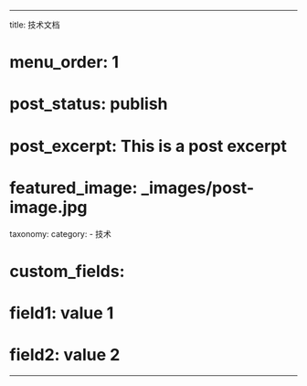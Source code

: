 ---

title: 技术文档
# menu_order: 1
# post_status: publish
# post_excerpt: This is a post excerpt
# featured_image: _images/post-image.jpg
taxonomy:
    category:
        - 技术
# custom_fields:
#     field1: value 1
#     field2: value 2

---